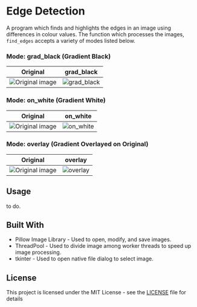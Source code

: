 # Edge Detection

A program which finds and highlights the edges in an image using differences in colour values.
The function which processes the images, `find_edges` accepts a variety of modes listed below.
### Mode: grad_black (Gradient Black)
| Original      | grad_black    |
|:-------------:|:-------------:|
|![Original image](https://i.imgur.com/S5ACk9W.jpg) | ![grad_black](https://i.imgur.com/rgg0wKL.jpg) |

### Mode: on_white (Gradient White)
| Original      | on_white      |
|:-------------:|:-------------:|
|![Original image](https://i.imgur.com/S5ACk9W.jpg) | ![on_white](https://i.imgur.com/OEqrsDZ.jpg) |

### Mode: overlay (Gradient Overlayed on Original)
| Original      | overlay       |
|:-------------:|:-------------:|
|![Original image](https://i.imgur.com/S5ACk9W.jpg) | ![overlay](https://i.imgur.com/6EtNgqd.jpg) |


## Usage

to do.

## Built With

* Pillow Image Library - Used to open, modify, and save images.
* ThreadPool - Used to divide image among worker threads to speed up image processing.
* tkinter - Used to open native file dialog to select image.

## License

This project is licensed under the MIT License - see the [LICENSE](LICENSE) file for details
